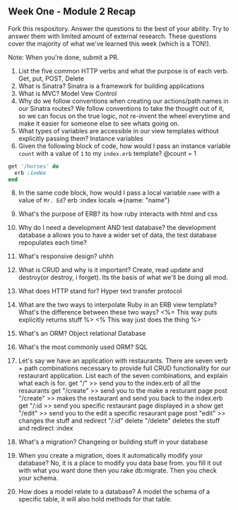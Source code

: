 ## Week One - Module 2 Recap

Fork this respository. Answer the questions to the best of your ability. Try to answer them with limited amount of external research. These questions cover the majority of what we've learned this week (which is a TON!). 

Note: When you're done, submit a PR. 

1. List the five common HTTP verbs and what the purpose is of each verb.
Get, put, POST, Delete
2. What is Sinatra?
Sinatra is a framework for building applications
4. What is MVC?
Model Vew Control 
5. Why do we follow conventions when creating our actions/path names in our Sinatra routes?
We follow conventions to take the thought out of it, so we can focus on the true logic, not re-invent the wheel everytime and make it easier for someone else to see whats going on.
6. What types of variables are accessible in our view templates without explicitly passing them?
Instance variables
7. Given the following block of code, how would I pass an instance variable `count` with a value of `1` to my `index.erb` template?
@count = 1
  
  ```ruby
  get '/horses' do
    erb :index
  end
  ```

8. In the same code block, how would I pass a local variable `name` with a value of `Mr. Ed`?
erb :index locals =>{name: "name"}
9. What's the purpose of ERB?
its how ruby interacts with html and css
10. Why do I need a development AND test database?
the development database a allows you to have a wider set of data, the test database repopulates each time?
11. What's responsive design?
uhhh
12. What is CRUD and why is it important?
Create, read update and destroy(or destroy, i forget). Its the basis of what we'll be doing all mod.
13. What does HTTP stand for? 
Hyper text transfer protocol
14. What are the two ways to interpolate Ruby in an ERB view template? What's the difference between these two ways?
<%= This way puts explicitly returns stuff %>
<% This way just does the thing %>

15. What's an ORM?
Object relational Database
16. What's the most commonly used ORM?
SQL
17. Let's say we have an application with restaurants. There are seven verb + path combinations necessary to provide full CRUD functionality for our restaurant application. List each of the seven combinations, and explain what each is for.
get "/" >> send you to the index.erb of all the resaurants
get "/create" >> send you to the make a resturant page
post "/create" >> makes the restaurant and send you back to the index.erb
get "/:id >> send you specific restaurant page displayed in a show
get "/edit" >> send you to the edit a specific resaurant page
post "edit" >> changes the stuff and redirect "/:id"
delete "/delete" deletes the stuff and redirect :index
18. What's a migration? 
Changeing or building stuff in your database
19. When you create a migration, does it automatically modify your database?
No,  it is a place to modify you data base from. you fill it out with what you want done then you rake db:migrate. Then you check your schema.
20. How does a model relate to a database?
A model the schema of a specific table, it will also hold methods for that table.
